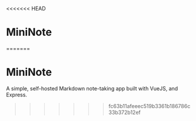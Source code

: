 <<<<<<< HEAD
# MiniNote
=======
# MiniNote
A simple, self-hosted Markdown note-taking app built with VueJS, and Express.
>>>>>>> fc63b11afeeec519b3361b186786c33b372b12ef
